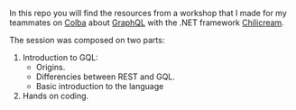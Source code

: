 In this repo you will find the resources from a workshop that I made for my teammates on [Colba](https://www.linkedin.com/company/colba-technologies-s-l/) about [GraphQL](https://graphql.org/) with the .NET framework [Chilicream](https://chillicream.com/).

The session was composed on two parts:
1. Introduction to GQL:
   - Origins.
   - Differencies between REST and GQL.
   - Basic introduction to the language
2. Hands on coding.